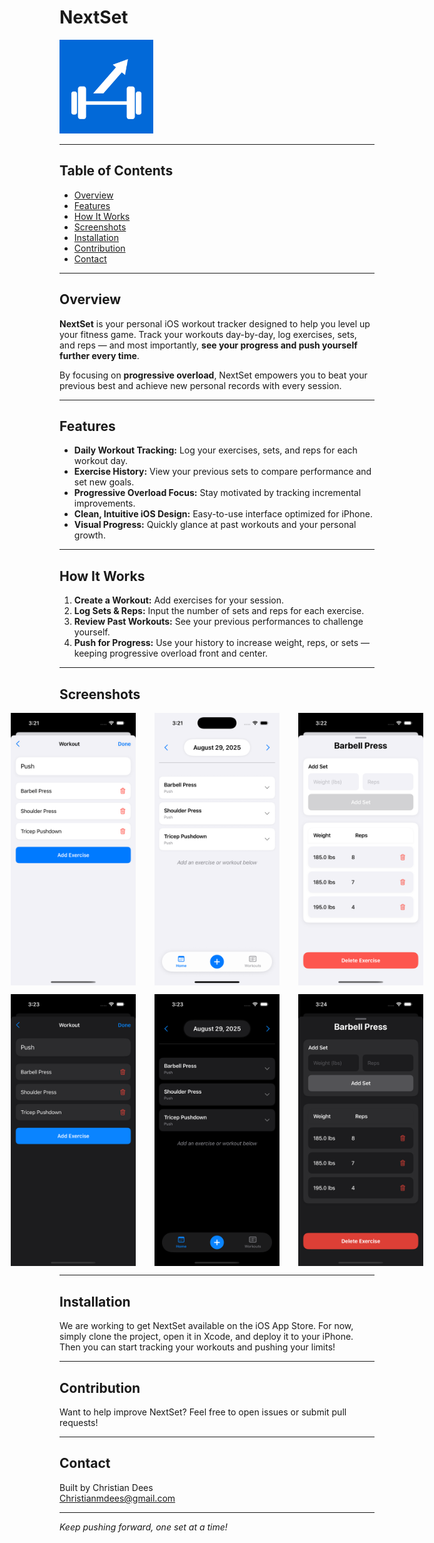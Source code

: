 # NextSet

<img src="./NextSet/Assets.xcassets/AppIcon.appiconset/NextSetIcon.png" alt="NextSet App Icon" width="150" />

---

## Table of Contents

- [Overview](#overview)
- [Features](#features)
- [How It Works](#how-it-works)
- [Screenshots](#screenshots)
- [Installation](#installation)
- [Contribution](#contribution)
- [Contact](#contact)

---

## Overview

**NextSet** is your personal iOS workout tracker designed to help you level up your fitness game. Track your workouts day-by-day, log exercises, sets, and reps — and most importantly, **see your progress and push yourself further every time**. 

By focusing on **progressive overload**, NextSet empowers you to beat your previous best and achieve new personal records with every session.

---

## Features

- **Daily Workout Tracking:** Log your exercises, sets, and reps for each workout day.
- **Exercise History:** View your previous sets to compare performance and set new goals.
- **Progressive Overload Focus:** Stay motivated by tracking incremental improvements.
- **Clean, Intuitive iOS Design:** Easy-to-use interface optimized for iPhone.
- **Visual Progress:** Quickly glance at past workouts and your personal growth.

---

## How It Works

1. **Create a Workout:** Add exercises for your session.
2. **Log Sets & Reps:** Input the number of sets and reps for each exercise.
3. **Review Past Workouts:** See your previous performances to challenge yourself.
4. **Push for Progress:** Use your history to increase weight, reps, or sets — keeping progressive overload front and center.

---

## Screenshots
<p style="display: flex; justify-content: center; gap: 30px;">
  <img src="./SSExamples/CreateWorkoutExampleLight.png" alt="Create Workout Light" width="200" />
  <img src="./SSExamples/HomePageExampleLight.png" alt="Home Page Light" width="200" />
  <img src="./SSExamples/ExerciseDetailsExampleLight.png" alt="Exercise Details Light" width="200" />
</p>
<p style="display: flex; justify-content: center; gap: 30px;">
  <img src="./SSExamples/CreateWorkoutExampleDark.png" alt="Create Workout Dark" width="200" />
  <img src="./SSExamples/HomePageExampleDark.png" alt="Home Page Dark" width="200" />
  <img src="./SSExamples/ExerciseDetailsExampleDark.png" alt="Exercise Details Dark" width="200" />
</p>

---

## Installation

We are working to get NextSet available on the iOS App Store. 
For now, simply clone the project, open it in Xcode, and deploy it to your iPhone.
Then you can start tracking your workouts and pushing your limits!

---

## Contribution

Want to help improve NextSet? Feel free to open issues or submit pull requests!

---

## Contact

Built by Christian Dees  
[Christianmdees@gmail.com](mailto:Christianmdees@gmail.com)

---

*Keep pushing forward, one set at a time!*
